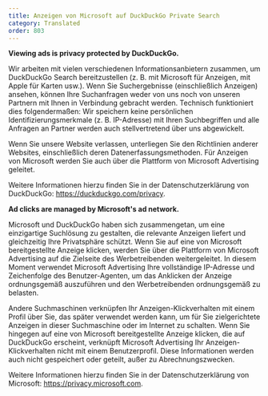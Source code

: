 ```yaml
---
title: Anzeigen von Microsoft auf DuckDuckGo Private Search
category: Translated
order: 803
---
```


**Viewing ads is privacy protected by DuckDuckGo.**

Wir arbeiten mit vielen verschiedenen Informationsanbietern zusammen, um DuckDuckGo Search bereitzustellen (z. B. mit Microsoft für Anzeigen, mit Apple für Karten usw.). Wenn Sie Suchergebnisse (einschließlich Anzeigen) ansehen, können Ihre Suchanfragen weder von uns noch von unseren Partnern mit Ihnen in Verbindung gebracht werden. Technisch funktioniert dies folgendermaßen: Wir speichern keine persönlichen Identifizierungsmerkmale (z. B. IP-Adresse) mit Ihren Suchbegriffen und alle Anfragen an Partner werden auch stellvertretend über uns abgewickelt.

Wenn Sie unsere Website verlassen, unterliegen Sie den Richtlinien anderer Websites, einschließlich deren Datenerfassungsmethoden. Für Anzeigen von Microsoft werden Sie auch über die Plattform von Microsoft Advertising geleitet.

Weitere Informationen hierzu finden Sie in der Datenschutzerklärung von DuckDuckGo: <https://duckduckgo.com/privacy>.

**Ad clicks are managed by Microsoft's ad network.**

Microsoft und DuckDuckGo haben sich zusammengetan, um eine einzigartige Suchlösung zu gestalten, die relevante Anzeigen liefert und gleichzeitig Ihre Privatsphäre schützt. Wenn Sie auf eine von Microsoft bereitgestellte Anzeige klicken, werden Sie über die Plattform von Microsoft Advertising auf die Zielseite des Werbetreibenden weitergeleitet. In diesem Moment verwendet Microsoft Advertising Ihre vollständige IP-Adresse und Zeichenfolge des Benutzer-Agenten, um das Anklicken der Anzeige ordnungsgemäß auszuführen und den Werbetreibenden ordnungsgemäß zu belasten.

Andere Suchmaschinen verknüpfen Ihr Anzeigen-Klickverhalten mit einem Profil über Sie, das später verwendet werden kann, um für Sie zielgerichtete Anzeigen in dieser Suchmaschine oder im Internet zu schalten. Wenn Sie hingegen auf eine von Microsoft bereitgestellte Anzeige klicken, die auf DuckDuckGo erscheint, verknüpft Microsoft Advertising Ihr Anzeigen-Klickverhalten nicht mit einem Benutzerprofil. Diese Informationen werden auch nicht gespeichert oder geteilt, außer zu Abrechnungszwecken.

Weitere Informationen hierzu finden Sie in der Datenschutzerklärung von Microsoft: <https://privacy.microsoft.com>.
